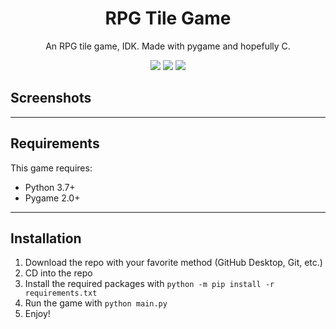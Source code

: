 <div align="center">
  <h1>RPG Tile Game</h1>
  
  <p>An RPG tile game, IDK. Made with pygame and hopefully C.</p>
  
  <img src="https://img.shields.io/github/license/SSS-Says-Snek/rpg-tile-game?style=flat&label=License">
  <img src="https://img.shields.io/github/repo-size/SSS-Says-Snek/rpg-tile-game?style=flat&label=Game%20Size">
  <img src="https://img.shields.io/tokei/lines/github/SSS-Says-Snek/rpg-tile-game?style=fla&label=Lines of Code">
</div>

## Screenshots

---
## Requirements

This game requires:
- Python 3.7+
- Pygame 2.0+

---
## Installation

1. Download the repo with your favorite method (GitHub Desktop, Git, etc.)
2. CD into the repo
3. Install the required packages with `python -m pip install -r requirements.txt`
4. Run the game with `python main.py`
5. Enjoy!